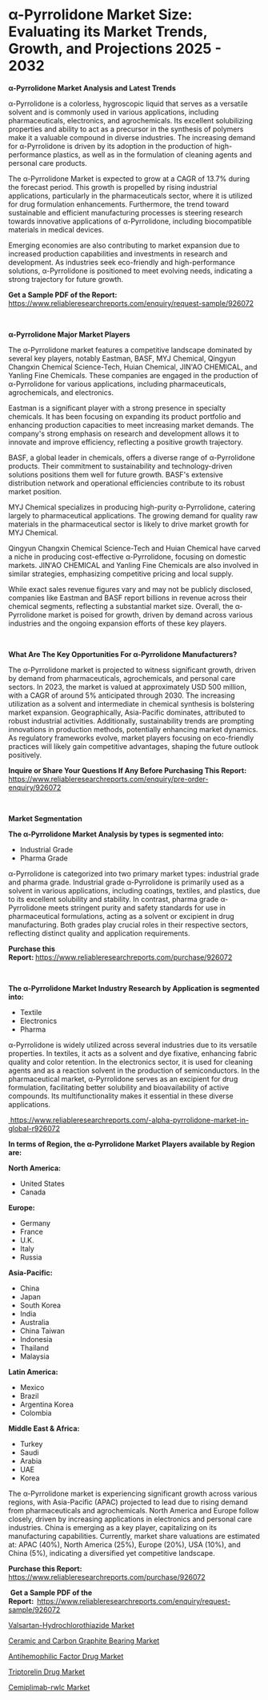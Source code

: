 <p><h1>α-Pyrrolidone Market Size: Evaluating its Market Trends, Growth, and Projections 2025 - 2032</h1></p><p><strong>α-Pyrrolidone Market Analysis and Latest Trends</strong></p>
<p><p>α-Pyrrolidone is a colorless, hygroscopic liquid that serves as a versatile solvent and is commonly used in various applications, including pharmaceuticals, electronics, and agrochemicals. Its excellent solubilizing properties and ability to act as a precursor in the synthesis of polymers make it a valuable compound in diverse industries. The increasing demand for α-Pyrrolidone is driven by its adoption in the production of high-performance plastics, as well as in the formulation of cleaning agents and personal care products.</p><p>The α-Pyrrolidone Market is expected to grow at a CAGR of 13.7% during the forecast period. This growth is propelled by rising industrial applications, particularly in the pharmaceuticals sector, where it is utilized for drug formulation enhancements. Furthermore, the trend toward sustainable and efficient manufacturing processes is steering research towards innovative applications of α-Pyrrolidone, including biocompatible materials in medical devices.</p><p>Emerging economies are also contributing to market expansion due to increased production capabilities and investments in research and development. As industries seek eco-friendly and high-performance solutions, α-Pyrrolidone is positioned to meet evolving needs, indicating a strong trajectory for future growth.</p></p>
<p><strong>Get a Sample PDF of the Report:&nbsp;</strong> <a href="https://www.reliableresearchreports.com/enquiry/request-sample/926072?utm_campaign=16&utm_medium=2&utm_source=Github&utm_content=ia&utm_term=24032025&utm_id=a-pyrrolidone">https://www.reliableresearchreports.com/enquiry/request-sample/926072</a></p>
<p>&nbsp;</p>
<p><strong>α-Pyrrolidone Major Market Players</strong></p>
<p><p>The α-Pyrrolidone market features a competitive landscape dominated by several key players, notably Eastman, BASF, MYJ Chemical, Qingyun Changxin Chemical Science-Tech, Huian Chemical, JIN'AO CHEMICAL, and Yanling Fine Chemicals. These companies are engaged in the production of α-Pyrrolidone for various applications, including pharmaceuticals, agrochemicals, and electronics.</p><p>Eastman is a significant player with a strong presence in specialty chemicals. It has been focusing on expanding its product portfolio and enhancing production capacities to meet increasing market demands. The company's strong emphasis on research and development allows it to innovate and improve efficiency, reflecting a positive growth trajectory.</p><p>BASF, a global leader in chemicals, offers a diverse range of α-Pyrrolidone products. Their commitment to sustainability and technology-driven solutions positions them well for future growth. BASF's extensive distribution network and operational efficiencies contribute to its robust market position.</p><p>MYJ Chemical specializes in producing high-purity α-Pyrrolidone, catering largely to pharmaceutical applications. The growing demand for quality raw materials in the pharmaceutical sector is likely to drive market growth for MYJ Chemical.</p><p>Qingyun Changxin Chemical Science-Tech and Huian Chemical have carved a niche in producing cost-effective α-Pyrrolidone, focusing on domestic markets. JIN'AO CHEMICAL and Yanling Fine Chemicals are also involved in similar strategies, emphasizing competitive pricing and local supply.</p><p>While exact sales revenue figures vary and may not be publicly disclosed, companies like Eastman and BASF report billions in revenue across their chemical segments, reflecting a substantial market size. Overall, the α-Pyrrolidone market is poised for growth, driven by demand across various industries and the ongoing expansion efforts of these key players.</p></p>
<p>&nbsp;</p>
<p><strong>What Are The Key Opportunities For α-Pyrrolidone Manufacturers?</strong></p>
<p><p>The α-Pyrrolidone market is projected to witness significant growth, driven by demand from pharmaceuticals, agrochemicals, and personal care sectors. In 2023, the market is valued at approximately USD 500 million, with a CAGR of around 5% anticipated through 2030. The increasing utilization as a solvent and intermediate in chemical synthesis is bolstering market expansion. Geographically, Asia-Pacific dominates, attributed to robust industrial activities. Additionally, sustainability trends are prompting innovations in production methods, potentially enhancing market dynamics. As regulatory frameworks evolve, market players focusing on eco-friendly practices will likely gain competitive advantages, shaping the future outlook positively.</p></p>
<p><strong>Inquire or Share Your Questions If Any Before Purchasing This Report:</strong> <a href="https://www.reliableresearchreports.com/enquiry/pre-order-enquiry/926072?utm_campaign=16&utm_medium=2&utm_source=Github&utm_content=ia&utm_term=24032025&utm_id=a-pyrrolidone">https://www.reliableresearchreports.com/enquiry/pre-order-enquiry/926072</a></p>
<p>&nbsp;</p>
<p><strong>Market Segmentation</strong></p>
<p><strong>The α-Pyrrolidone Market Analysis by types is segmented into:</strong></p>
<p><ul><li>Industrial Grade</li><li>Pharma Grade</li></ul></p>
<p><p>α-Pyrrolidone is categorized into two primary market types: industrial grade and pharma grade. Industrial grade α-Pyrrolidone is primarily used as a solvent in various applications, including coatings, textiles, and plastics, due to its excellent solubility and stability. In contrast, pharma grade α-Pyrrolidone meets stringent purity and safety standards for use in pharmaceutical formulations, acting as a solvent or excipient in drug manufacturing. Both grades play crucial roles in their respective sectors, reflecting distinct quality and application requirements.</p></p>
<p><strong>Purchase this Report:&nbsp;</strong><a href="https://www.reliableresearchreports.com/purchase/926072?utm_campaign=16&utm_medium=2&utm_source=Github&utm_content=ia&utm_term=24032025&utm_id=a-pyrrolidone">https://www.reliableresearchreports.com/purchase/926072</a></p>
<p>&nbsp;</p>
<p><strong>The α-Pyrrolidone Market Industry Research by Application is segmented into:</strong></p>
<p><ul><li>Textile</li><li>Electronics</li><li>Pharma</li></ul></p>
<p><p>α-Pyrrolidone is widely utilized across several industries due to its versatile properties. In textiles, it acts as a solvent and dye fixative, enhancing fabric quality and color retention. In the electronics sector, it is used for cleaning agents and as a reaction solvent in the production of semiconductors. In the pharmaceutical market, α-Pyrrolidone serves as an excipient for drug formulation, facilitating better solubility and bioavailability of active compounds. Its multifunctionality makes it essential in these diverse applications.</p></p>
<p><a href="https://www.reliableresearchreports.com/-alpha-pyrrolidone-market-in-global-r926072?utm_campaign=16&utm_medium=2&utm_source=Github&utm_content=ia&utm_term=24032025&utm_id=a-pyrrolidone">&nbsp;https://www.reliableresearchreports.com/-alpha-pyrrolidone-market-in-global-r926072</a></p>
<p><strong>In terms of Region, the α-Pyrrolidone Market Players available by Region are:</strong></p>
<p>
    <p> <strong> North America: </strong>
        <ul>
            <li>United States</li>
            <li>Canada</li>
        </ul>
        </p> 
    <p> <strong> Europe: </strong>
        <ul>
            <li>Germany</li>
            <li>France</li>
            <li>U.K.</li>
            <li>Italy</li>
            <li>Russia</li>
        </ul>
        </p> 
    <p> <strong> Asia-Pacific: </strong>
        <ul>
            <li>China</li>
            <li>Japan</li>
            <li>South Korea</li>
            <li>India</li>
            <li>Australia</li>
            <li>China Taiwan</li>
            <li>Indonesia</li>
            <li>Thailand</li>
            <li>Malaysia</li>
        </ul>
        </p> 
    <p> <strong> Latin America: </strong>
        <ul>
            <li>Mexico</li>
            <li>Brazil</li>
            <li>Argentina Korea</li>
            <li>Colombia</li>
        </ul>
        </p> 
    <p> <strong> Middle East & Africa: </strong>
        <ul>
            <li>Turkey</li>
            <li>Saudi</li>
            <li>Arabia</li>
            <li>UAE</li>
            <li>Korea</li>
        </ul>
    </p>
    </p>
<p><p>The α-Pyrrolidone market is experiencing significant growth across various regions, with Asia-Pacific (APAC) projected to lead due to rising demand from pharmaceuticals and agrochemicals. North America and Europe follow closely, driven by increasing applications in electronics and personal care industries. China is emerging as a key player, capitalizing on its manufacturing capabilities. Currently, market share valuations are estimated at: APAC (40%), North America (25%), Europe (20%), USA (10%), and China (5%), indicating a diversified yet competitive landscape.</p></p>
<p><strong>Purchase this Report: </strong><a href="https://www.reliableresearchreports.com/purchase/926072?utm_campaign=16&utm_medium=2&utm_source=Github&utm_content=ia&utm_term=24032025&utm_id=a-pyrrolidone">https://www.reliableresearchreports.com/purchase/926072</a></p>
<p>&nbsp;<strong>Get a Sample PDF of the Report:&nbsp;&nbsp;</strong><a href="https://www.reliableresearchreports.com/enquiry/request-sample/926072?utm_campaign=16&utm_medium=2&utm_source=Github&utm_content=ia&utm_term=24032025&utm_id=a-pyrrolidone">https://www.reliableresearchreports.com/enquiry/request-sample/926072</a></p>
<p><strong></strong></p>
<p><p><a href="https://github.com/cezilfinerv9/Market-Research-Report-List-1/blob/main/valsartan-hydrochlorothiazide-market.md?utm_campaign=16&utm_medium=2&utm_source=Github&utm_content=ia&utm_term=24032025&utm_id=a-pyrrolidone">Valsartan-Hydrochlorothiazide Market</a></p><p><a href="https://github.com/bhuraoutenc8/Market-Research-Report-List-1/blob/main/ceramic-and-carbon-graphite-bearing-market.md?utm_campaign=16&utm_medium=2&utm_source=Github&utm_content=ia&utm_term=24032025&utm_id=a-pyrrolidone">Ceramic and Carbon Graphite Bearing Market</a></p><p><a href="https://github.com/lelkohydesyj/Market-Research-Report-List-1/blob/main/antihemophilic-factor-drug-market.md?utm_campaign=16&utm_medium=2&utm_source=Github&utm_content=ia&utm_term=24032025&utm_id=a-pyrrolidone">Antihemophilic Factor Drug Market</a></p><p><a href="https://github.com/thanenegenqa/Market-Research-Report-List-1/blob/main/triptorelin-drug-market.md?utm_campaign=16&utm_medium=2&utm_source=Github&utm_content=ia&utm_term=24032025&utm_id=a-pyrrolidone">Triptorelin Drug Market</a></p><p><a href="https://github.com/syskamazucqa/Market-Research-Report-List-1/blob/main/cemiplimab-rwlc-market.md?utm_campaign=16&utm_medium=2&utm_source=Github&utm_content=ia&utm_term=24032025&utm_id=a-pyrrolidone">Cemiplimab-rwlc Market</a></p></p>